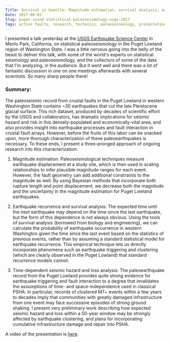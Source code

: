 ```yaml
---
Title: Survival in Seattle: Magnitude estimation, survival analysis, and hazard and loss from Puget Lowland paleoearthquakes
Date: 2017-08-03
Slug: puget-sound-statistical-paleoseismology-usgs-2017
Tags: active faults, research, tectonics, paleoseismology, presentation, USGS, statistical seismology, seismology
...
```


I presented a talk yesterday at the [USGS Earthquake Science Center][esc] in 
Menlo Park, California, on statistical paleoseismology in the Puget Lowland 
region of Washington State. I was a little nervous going into the belly of the 
beast to deliver this talk, with some of the world's experts on statistical 
seismology and paleoseismology, and the collectors of some of the data that I'm 
analyzing, in the audience. But it went well and there was a lot of fantastic 
discussion in one on one meetings afterwards with several scientists. So many 
sharp people there!

<script async class="speakerdeck-embed" data-id="2049be6c3bc944e5b0ab230250b36640" data-ratio="1.33333333333333" src="//speakerdeck.com/assets/embed.js"></script>

### Summary:

The paleoseismic record from crustal faults in the Puget Lowland in western 
Washington State contains ~30 earthquakes that cut the late Pleistocene glacial 
surface. This rich dataset, produced by decades of scientific effort by the 
USGS and collaborators, has dramatic implications for seismic hazard and risk 
in this densely-populated and economically-vital area, and also provides 
insight into earthquake processes and fault interaction in crustal fault 
arrays. However, before the fruits of this labor can be snacked upon, more 
thorough characterization of these paleoearthquakes is necessary. To these 
ends, I present a three-pronged approach of ongoing research into this 
characterization:

1. Magnitude estimation: Paleoseismological techniques measure earthquake 
   displacement at a study site, which is then used in scaling relationships to 
   infer plausible magnitude ranges for each event. However, the fault geometry 
   can add additional constraints to the magnitude as well. By using Bayesian 
   methods that incorporate both rupture length and point displacement, we 
   decrease both the magnitude and the uncertainty in the magnitude estimation 
   for Puget Lowland earthquakes.

2. Earthquake recurrence and survival analysis: The expected time until the 
   next earthquake may depend on the time since the last earthquake, but the 
   form of this dependence is not always obvious. Using the tools of survival 
   analysis (borrowed from biology and engineering), we can calculate the 
   probability of earthquake occurrence in western Washington given the time 
   since the last event based on the statistics of previous events, rather than 
   by assuming a standard statistical model for earthquake recurrence. This 
   empirical technique lets us directly incorporate phenomena such as 
   earthquake triggering and clustering (which are clearly observed in the 
   Puget Lowland) that standard recurrence models cannot.

3. Time-dependent seismic hazard and loss analysis: The paleoearthquake record 
   from the Puget Lowland provides quite strong evidence for earthquake 
   triggering and fault interaction to a degree that invalidates the 
   assumptions of time- and space-independence used in classical PSHA. In 
   particular, records of clustered M7+ events within a few years to decades 
   imply that communities with greatly damaged infrastructure from one event 
   may face successive episodes of strong ground shaking. I present very 
   preliminary work describing how expected seismic hazard and loss within a 
   50-year window may be strongly affected by earthquake clustering, and plans 
   for incorporating cumulative infrastructure damage and repair into PSHA.


A video of the presentation is [here][vid].


[esc]: https://earthquake.usgs.gov/contactus/menlo/
[vid]: https://earthquake.usgs.gov/contactus/menlo/seminars/1102
